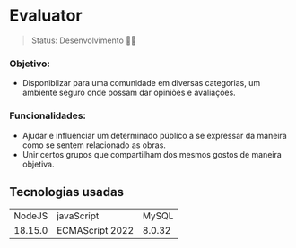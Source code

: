 # Evaluator

> Status: Desenvolvimento 🧑‍💻

### Objetivo:
* Disponibilzar para uma comunidade em diversas categorias, um ambiente seguro onde possam dar opiniões e avaliações.

### Funcionalidades:
* Ajudar e influênciar um determinado público a se expressar da maneira como se sentem relacionado as obras.
* Unir certos grupos que compartilham dos mesmos gostos de maneira objetiva.

## Tecnologias usadas
<table>
  <tr> 
    <td> NodeJS </td>
    <td> javaScript </td>
    <td> MySQL </td>
  </tr>
  <tr>
    <td> 18.15.0 </td>
    <td> ECMAScript 2022 </td>
    <td> 8.0.32 </td>
  </tr>
</table>

